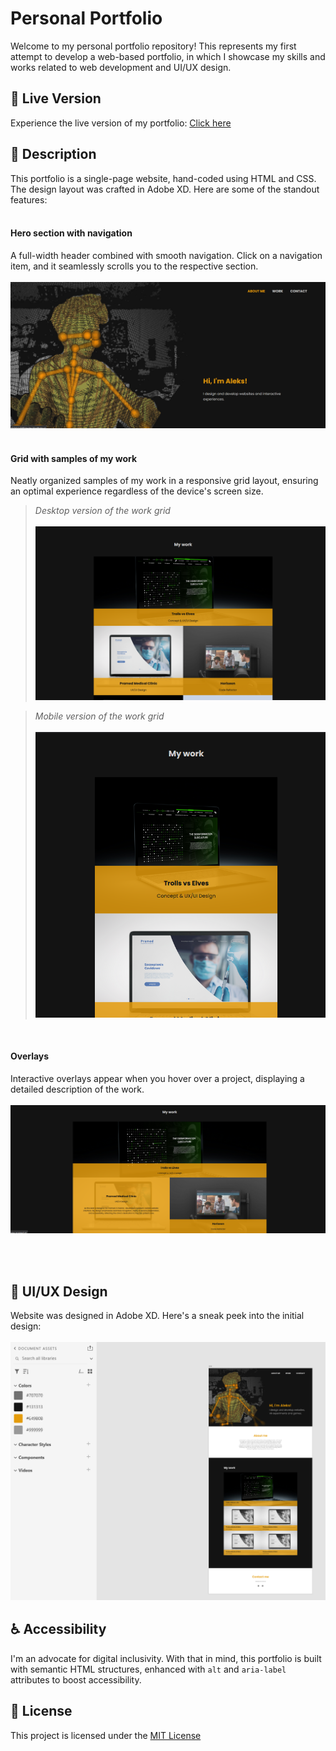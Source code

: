 # Personal Portfolio 
Welcome to my personal portfolio repository! This represents my first attempt to develop a web-based portfolio, in which I showcase my skills and works related to web development and UI/UX design.

## 🚀 Live Version
Experience the live version of my portfolio: [Click here](https://)

## 📝 Description
This portfolio is a single-page website, hand-coded using HTML and CSS. The design layout was crafted in Adobe XD. Here are some of the standout features:<br><br>

#### Hero section with navigation
A full-width header combined with smooth navigation. Click on a navigation item, and it seamlessly scrolls you to the respective section.<br><br>
![Hero section with navigation](./assets/readme/header.png) <br><br>

#### Grid with samples of my work
Neatly organized samples of my work in a responsive grid layout, ensuring an optimal experience regardless of the device's screen size.<br>
>*Desktop version of the work grid*<br><br>
![Alt text](./assets/readme/desktop-work.png)

>*Mobile version of the work grid*<br><br>
![Alt text](./assets/readme/mobile-work.png)

<br>

#### Overlays
Interactive overlays appear when you hover over a project, displaying a detailed description of the work.<br><br>
![Alt text](./assets/readme/overlay.png)

<br><br>

## 🎨 UI/UX Design
Website was designed in Adobe XD. Here's a sneak peek into the initial design:<br><br>
![Screenshot from AdobeXD with the design of the website](./assets/readme/design.png)


## ♿ Accessibility
I'm an advocate for digital inclusivity. With that in mind, this portfolio is built with semantic HTML structures, enhanced with `alt` and `aria-label` attributes to boost accessibility.

## 📜 License
This project is licensed under the [MIT License](https://choosealicense.com/licenses/mit/)


